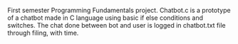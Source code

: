 First semester Programming Fundamentals project.
Chatbot.c is a prototype of a chatbot made in C language using basic if else conditions and switches. 
The chat done between bot and user is logged in chatbot.txt file through filing, with time.
